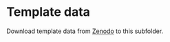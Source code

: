 # Template data
Download template data from [Zenodo](https://zenodo.org/record/4449634#.YAma5-hKhPY) to this subfolder.